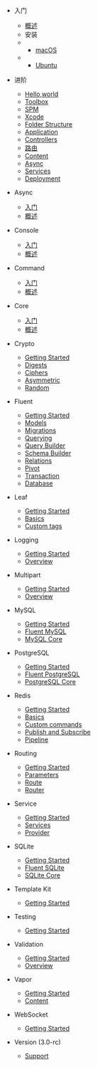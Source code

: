 - 入门
  - [概述](index.md)
  - 安装
  - - [macOS](install/macos.md)
  - - [Ubuntu](install/ubuntu.md)
- 进阶
  - [Hello,world](getting-started/hello-world.md)
  - [Toolbox](getting-started/toolbox.md)
  - [SPM](getting-started/spm.md)
  - [Xcode](getting-started/xcode.md)
  - [Folder Structure](etting-started/structure.md)
  - [Application](getting-started/application.md)
  - [Controllers](getting-started/controllers.md)
  - [路由](getting-started/routing.md)
  - [Content](getting-started/content.md)
  - [Async](getting-started/async.md)
  - [Services](getting-started/services.md)
  - [Deployment](getting-started/cloud.md)

- Async
  - [入门](async/getting-started.md)
  - [概述](async/overview.md)
 
- Console
  - [入门](console/getting-started.md)
  - [概述](console/overview.md) 

- Command
  - [入门](command/getting-started.md)
  - [概述](command/overview.md)  
- Core
  - [入门](core/getting-started.md)
  - [概述](core/overview.md)   
- Crypto
  - [Getting Started](crypto/getting-started.md)
  - [Digests](crypto/digests.md)
  - [Ciphers](crypto/ciphers.md)
  - [Asymmetric](crypto/asymmetric.md)
  - [Random](crypto/random.md)
  
- Fluent
  - [Getting Started](fluent/getting-started.md)
  - [Models](fluent/models.md)
  - [Migrations](fluent/migrations.md)
  - [Querying](fluent/querying.md)
  - [Query Builder](fluent/query-builder.md)
  - [Schema Builder](fluent/schema-builder.md)
  - [Relations](fluent/relations.md)
  - [Pivot](fluent/pivot.md)
  - [Transaction](fluent/transaction.md)
  - [Database](fluent/database.md')

- Leaf
  - [Getting Started](leaf/getting-started.md)
  - [Basics](leaf/basics.md)
  - [Custom tags](leaf/custom-tags.md')

- Logging
  - [Getting Started](logging/getting-started.md)
  - [Overview](logging/overview.md)

- Multipart
  - [Getting Started](multipart/getting-started.md)
  - [Overview](multipart/overview.md)


- MySQL
  - [Getting Started](mysql/getting-started.md)
  - [Fluent MySQL](mysql/fluent.md)
  - [MySQL Core](mysql/core.md)

- PostgreSQL
  - [Getting Started](postgresql/getting-started.md)
  - [Fluent PostgreSQL](postgresql/fluent.md)
  - [PostgreSQL Core](postgresql/core.md)

- Redis
  - [Getting Started](redis/getting-started.md)
  - [Basics](redis/basics.md)
  - [Custom commands](redis/custom-commands.md)
  - [Publish and Subscribe](redis/pub-sub.md)
  - [Pipeline](redis/pipeline.md)

- Routing
  - [Getting Started](routing/getting-started.md)
  - [Parameters](routing/parameters.md)
  - [Route](routing/route.md)
  - [Router](routing/router.md)

- Service
  - [Getting Started](service/getting-started.md)
  - [Services](service/services.md)
  - [Provider](service/provider.md)

- SQLite
  - [Getting Started](sqlite/getting-started.md)
  - [Fluent SQLite](sqlite/fluent.md)
  - [SQLite Core](sqlite/core.md)


- Template Kit
  - [Getting Started](template-kit/getting-started.md)


- Testing
  - [Getting Started](testing/getting-started.md)

- Validation
  - [Getting Started](validation/getting-started.md)
  - [Overview](validation/overview.md)

- Vapor
  - [Getting Started](vapor/getting-started.md)
  - [Content](vapor/content.md)

- WebSocket
  - [Getting Started](websocket/websocket.md)

- Version (3.0-rc)
  - [Support](version/support.md)
